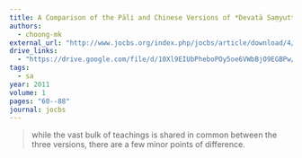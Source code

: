 ```yaml
---
title: A Comparison of the Pāli and Chinese Versions of *Devatā Saṃyutta* and the *Devaputta Saṃyutta*, Collections of Early Buddhist Discourses on "Gods" and "Sons of Gods"
authors:
  - choong-mk
external_url: "http://www.jocbs.org/index.php/jocbs/article/download/4/4"
drive_links:
  - "https://drive.google.com/file/d/10Xl9EIUbPheboPOy5oe6VWbBjO9EGBPw/view?usp=drivesdk"
tags: 
  - sa
year: 2011
volume: 1
pages: "60--88"
journal: jocbs
---
```


> while the vast bulk of teachings is shared in common between the three versions, there are a few minor points of difference.
